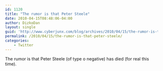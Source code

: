 ```yaml
---
id: 1120
title: "The rumor is that Peter Steele"
date: 2010-04-15T08:48:06-04:00
author: DizkoDan
layout: single
guid: 'http://www.cyberjunx.com/blog/archives/2010/04/15/the-rumor-is-that-peter-steele/'
permalink: /2010/04/15/the-rumor-is-that-peter-steele/
categories:
    - Twitter
---
```


The rumor is that Peter Steele (of type o negative) has died (for real this time).